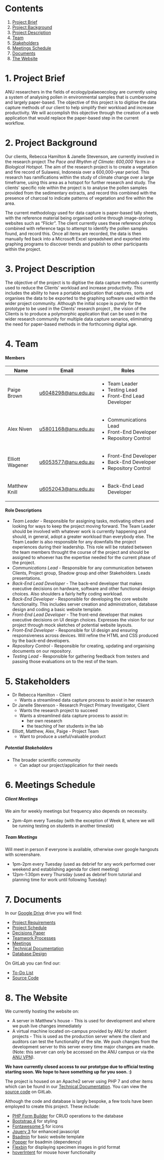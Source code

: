 # Contents
1. <a href='#project_brief'>Project Brief</a>
2. <a href='#project_background'>Project Background</a>
3. <a href='#project_description'>Project Description</a>
4. <a href='#team'>Team</a>
5. <a href='#stakeholders'>Stakeholders</a>
6. <a href='#meetings_schedule'>Meetings Schedule</a>
7. <a href='#documents'>Documents</a>
8. <a href='#the_website'>The Website</a>

# <a name='project_brief'></a> 1. Project Brief

ANU researchers in the fields of ecology/palaeoecology are currently using a system of analysing pollen in environmental samples that is cumbersome and largely paper-based. The objective of this project is to digitise the data capture methods of our client to help simplify their workload and increase productivity. We will accomplish this objective through the creation of a web application that would replace the paper-based step in the current workflow.

# <a name='project_background'></a> 2. Project Background

Our clients, Rebecca Hamilton & Janelle Stevenson, are currently involved in the research project *The Pace and Rhythm
of Climate: 600,000 Years in a Biological Hotspot*. The aim of the research project is to
create a vegetation and fire record of Sulawesi, Indonesia over a 600,000-year period. This
research has ramifications within the study of climate change over a large timeframe, using
this area as a hotspot for further research and study. The clients' specific role within the
project is to analyse the pollen samples provided from the sedimentary extracts, and record
this combined with the presence of charcoal to indicate patterns of vegetation and fire
within the area.

The current methodology used for data capture is paper-based tally sheets, with the
reference material being organised online through image-storing websites such as “Flickr”.
The client currently uses these reference photos combined with reference tags to attempt
to identify the pollen samples found, and record this. Once all items are recorded, the data
is then manually fed back into a Microsoft Excel spreadsheet and exported into graphing
programs to discover trends and publish to other participants within the project.

# <a name='project_description'></a> 3. Project Description

The objective of the project is to digitise the data capture methods currently used to reduce the Clients' workload and increase productivity. This includes the
ability to have a portable application that captures, sorts and organises the data to be exported to the graphing software used within the wider project community.
Although the initial scope is purely for the prototype to be used in the Clients' research project , the vision of the Clients is to produce a polymorphic application that can be used
in the wider research community for multiple data capture senarios, eliminating the need for paper-based methods in the forthcoming digital age.

# <a name='team'></a> 4. Team

#### Members

| **Name** | **Email** | **Roles** |
| --- | --- | -- |
| Paige Brown | u6048298@anu.edu.au | <ul><li>Team Leader</li><li>Testing Lead</li><li>Front-End Lead Developer</li></ul> |
| Alex Niven | u5801168@anu.edu.au | <ul><li>Communications Lead</li><li>Front-End Developer</li><li>Repository Control</li></ul> |
| Elliott Wagener | u6053577@anu.edu.au | <ul><li>Front-End Developer</li><li>Back-End Developer</li><li>Repository Control</li></ul> |
| Matthew Knill | u6052043@anu.edu.au | <ul><li>Back-End Lead Developer</li></ul> |

#### Role Descriptions

* *Team Leader* - Responsible for assigning tasks, motivating others and looking for ways to keep the project moving forward. The Team Leader should be involved with whatever work is currently happening and should, in general, adopt a greater workload than everybody else. The Team Leader is also responsible for any downfalls the project experiences during their leadership. This role will be rotated between the team members throught the course of the project and should be assigned to whoever has the expertise needed for the current phase of the project.
* *Communications Lead* - Responsible for any communication between Clients, Project group, Shadow group and other Stakeholders. Leads presentations.
* *Back-End Lead Developer* - The back-end developer that makes executive decisions on hardware, software and other functional design choices. Also shoulders a fairly hefty coding workload.
* *Back-End Developer* - Responsible for developing the core website functionality. This includes server creation and administration, database design and coding a basic website template.
* *Front-End Lead Developer* - The front-end developer that makes executive decisions on UI design choices. Expresses the vision for our project through mock sketches of potential website layouts.
* *Front-End Developer* - Responsible for UI design and ensuring responsiveness across devices. Will refine the HTML and CSS produced by the back-end developers.
* *Repository Control* - Responsible for creating, updating and organising documents on our repository.
* *Testing Lead* - Responsible for gathering feedback from testers and passing those evaluations on to the rest of the team.

# <a name='stakeholders'></a> 5. Stakeholders

* Dr Rebecca Hamilton - Client
    * Wants a streamlined data capture process to assist in her research
* Dr Janelle Stevenson - Research Project Primary Investigator, Client
    * Wants the research project to succeed
    * Wants a streamlined data capture process to assist in:
        * her own research 
        * the teaching of her students in the lab
* Elliott, Matthew, Alex, Paige - Project Team
    * Want to produce a useful/valuable product

##### Potential Stakeholders

* The broader scientific community
    * Can adapt our project/application for their needs

# <a name='meetings_schedule'></a> 6. Meetings Schedule

##### Client Meetings
We aim for weekly meetings but frequency also depends on necessity.
* 2pm-4pm every Tuesday (with the exception of Week 8, where we will be running testing on students in another timeslot)

##### Team Meetings
Will meet in person if everyone is available, otherwise over google hangouts with screenshare.
* 1pm-2pm every Tuesday (used as debrief for any work performed over weekend and establishing agenda for client meeting)
* 12pm-1:30pm every Thursday (used as debrief from tutorial and planning time for work until following Tuesday)

# <a name='documents'></a> 7. Documents

In our [Google Drive](https://drive.google.com/drive/folders/1NtZnSBfYSL7HTTw22KDkBG8jVAyGYxVk?usp=sharing) drive you will find:

* [Project Requirements](https://drive.google.com/open?id=1ftBVNch_Gn8EKxaUfufyif1UBm1UDPIrzac4ghlxoBo)
* [Project Schedule](https://drive.google.com/open?id=1ID1GKUNeFbK464ZHezgaIlThHRqPW56Oaa72Fc969FU)
* [Decisions Paper](https://drive.google.com/open?id=1DIFqrwdOS_LxKv6dQf-K3lS_ug0d0Ht9zrMX1lpNHkA)
* [Teamwork Processes](https://drive.google.com/open?id=15SU2-uzkVhSpzMk53GWEpBvZ7E_-LrMdUV15Q6smaxw)
* [Meetings](https://drive.google.com/open?id=1gdYW7Lwu172PD7DSFtA-25j5gLQkVGJn)
* [Technical Documentation](https://docs.google.com/document/d/19ObKv17vrhDEsHHpE8ep23V5kh7Y6Wm3NpOwPVRjhlc/edit?usp=sharing)
* [Database Design](https://drive.google.com/open?id=11WfqL32Xysvv5brx0RQadU2u5PD3nEhS)

On GitLab you can find our:
* [To-Do List](https://gitlab.cecs.anu.edu.au/u6053577/BioData/issues)
* [Source Code](https://gitlab.cecs.anu.edu.au/u6053577/BioData/)

# <a name='the_website'></a> 8. The Website

We currently hosting the website on:
* A server in Matthew's house - This is used for development and where we push live changes immediately
* A virtual machine located on-campus provided by ANU for student projects - This is used as the production server where the client and auditors can test the functionality of the site. We push changes from the development server to this server every time major changes are made.
(Note: this server can only be accessed on the ANU campus or via the [ANU VPN](https://services.anu.edu.au/information-technology/login-access/virtual-private-network-0)).

**We have currently closed access to our prototype due to official testing starting soon. We hope to have something up for you soon. :)**

The project is housed on an Apache2 server using PHP 7 and other items which can be found in our [Technical Documentation](https://docs.google.com/document/d/19ObKv17vrhDEsHHpE8ep23V5kh7Y6Wm3NpOwPVRjhlc/edit?usp=sharing). You can view the [source code](https://gitlab.cecs.anu.edu.au/u6053577/BioData/) on GitLab.

Although the code and database is largly bespoke, a few tools have been employed to create this project. These include:
* [PHP Form Builder](https://www.phpformbuilder.pro/) for CRUD operations to the database
* [Bootstrap 4](https://getbootstrap.com/) for styling
* [Fontawesome 5](https://fontawesome.com/) for icons
* [Jquery 3](https://jquery.com/) for enhanced javascript
* [Bsadmin](https://github.com/kjdion84/bsadmin) for basic website template
* [Popper](https://popper.js.org/) for bsadmin (dependency)
* [Flexbin](https://www.npmjs.com/package/flexbin) for displaying specimen images in grid format
* [hoverIntent](https://github.com/briancherne/jquery-hoverIntent) for mouse hover functionality
